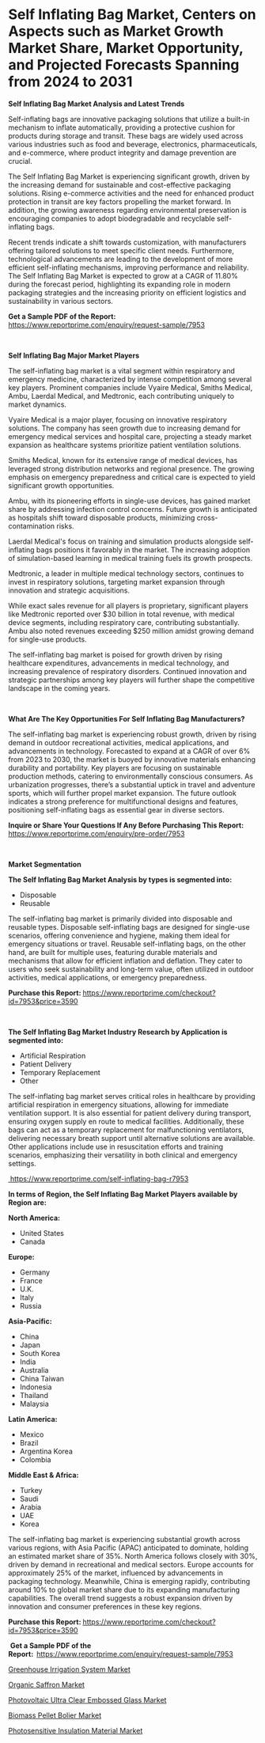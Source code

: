 <p><h1>Self Inflating Bag Market, Centers on Aspects such as Market Growth Market Share, Market Opportunity, and Projected Forecasts Spanning from 2024 to 2031</h1></p><p><strong>Self Inflating Bag Market Analysis and Latest Trends</strong></p>
<p><p>Self-inflating bags are innovative packaging solutions that utilize a built-in mechanism to inflate automatically, providing a protective cushion for products during storage and transit. These bags are widely used across various industries such as food and beverage, electronics, pharmaceuticals, and e-commerce, where product integrity and damage prevention are crucial.</p><p>The Self Inflating Bag Market is experiencing significant growth, driven by the increasing demand for sustainable and cost-effective packaging solutions. Rising e-commerce activities and the need for enhanced product protection in transit are key factors propelling the market forward. In addition, the growing awareness regarding environmental preservation is encouraging companies to adopt biodegradable and recyclable self-inflating bags.</p><p>Recent trends indicate a shift towards customization, with manufacturers offering tailored solutions to meet specific client needs. Furthermore, technological advancements are leading to the development of more efficient self-inflating mechanisms, improving performance and reliability. The Self Inflating Bag Market is expected to grow at a CAGR of 11.80% during the forecast period, highlighting its expanding role in modern packaging strategies and the increasing priority on efficient logistics and sustainability in various sectors.</p></p>
<p><strong>Get a Sample PDF of the Report:&nbsp;</strong> <a href="https://www.reportprime.com/enquiry/request-sample/7953">https://www.reportprime.com/enquiry/request-sample/7953</a></p>
<p>&nbsp;</p>
<p><strong>Self Inflating Bag Major Market Players</strong></p>
<p><p>The self-inflating bag market is a vital segment within respiratory and emergency medicine, characterized by intense competition among several key players. Prominent companies include Vyaire Medical, Smiths Medical, Ambu, Laerdal Medical, and Medtronic, each contributing uniquely to market dynamics.</p><p>Vyaire Medical is a major player, focusing on innovative respiratory solutions. The company has seen growth due to increasing demand for emergency medical services and hospital care, projecting a steady market expansion as healthcare systems prioritize patient ventilation solutions.</p><p>Smiths Medical, known for its extensive range of medical devices, has leveraged strong distribution networks and regional presence. The growing emphasis on emergency preparedness and critical care is expected to yield significant growth opportunities.</p><p>Ambu, with its pioneering efforts in single-use devices, has gained market share by addressing infection control concerns. Future growth is anticipated as hospitals shift toward disposable products, minimizing cross-contamination risks.</p><p>Laerdal Medical's focus on training and simulation products alongside self-inflating bags positions it favorably in the market. The increasing adoption of simulation-based learning in medical training fuels its growth prospects.</p><p>Medtronic, a leader in multiple medical technology sectors, continues to invest in respiratory solutions, targeting market expansion through innovation and strategic acquisitions. </p><p>While exact sales revenue for all players is proprietary, significant players like Medtronic reported over $30 billion in total revenue, with medical device segments, including respiratory care, contributing substantially. Ambu also noted revenues exceeding $250 million amidst growing demand for single-use products.</p><p>The self-inflating bag market is poised for growth driven by rising healthcare expenditures, advancements in medical technology, and increasing prevalence of respiratory disorders. Continued innovation and strategic partnerships among key players will further shape the competitive landscape in the coming years.</p></p>
<p>&nbsp;</p>
<p><strong>What Are The Key Opportunities For Self Inflating Bag Manufacturers?</strong></p>
<p><p>The self-inflating bag market is experiencing robust growth, driven by rising demand in outdoor recreational activities, medical applications, and advancements in technology. Forecasted to expand at a CAGR of over 6% from 2023 to 2030, the market is buoyed by innovative materials enhancing durability and portability. Key players are focusing on sustainable production methods, catering to environmentally conscious consumers. As urbanization progresses, there’s a substantial uptick in travel and adventure sports, which will further propel market expansion. The future outlook indicates a strong preference for multifunctional designs and features, positioning self-inflating bags as essential gear in diverse sectors.</p></p>
<p><strong>Inquire or Share Your Questions If Any Before Purchasing This Report:</strong> <a href="https://www.reportprime.com/enquiry/pre-order/7953">https://www.reportprime.com/enquiry/pre-order/7953</a></p>
<p>&nbsp;</p>
<p><strong>Market Segmentation</strong></p>
<p><strong>The Self Inflating Bag Market Analysis by types is segmented into:</strong></p>
<p><ul><li>Disposable</li><li>Reusable</li></ul></p>
<p><p>The self-inflating bag market is primarily divided into disposable and reusable types. Disposable self-inflating bags are designed for single-use scenarios, offering convenience and hygiene, making them ideal for emergency situations or travel. Reusable self-inflating bags, on the other hand, are built for multiple uses, featuring durable materials and mechanisms that allow for efficient inflation and deflation. They cater to users who seek sustainability and long-term value, often utilized in outdoor activities, medical applications, or emergency preparedness.</p></p>
<p><strong>Purchase this Report:&nbsp;</strong><a href="https://www.reportprime.com/checkout?id=7953&price=3590">https://www.reportprime.com/checkout?id=7953&price=3590</a></p>
<p>&nbsp;</p>
<p><strong>The Self Inflating Bag Market Industry Research by Application is segmented into:</strong></p>
<p><ul><li>Artificial Respiration</li><li>Patient Delivery</li><li>Temporary Replacement</li><li>Other</li></ul></p>
<p><p>The self-inflating bag market serves critical roles in healthcare by providing artificial respiration in emergency situations, allowing for immediate ventilation support. It is also essential for patient delivery during transport, ensuring oxygen supply en route to medical facilities. Additionally, these bags can act as a temporary replacement for malfunctioning ventilators, delivering necessary breath support until alternative solutions are available. Other applications include use in resuscitation efforts and training scenarios, emphasizing their versatility in both clinical and emergency settings.</p></p>
<p><a href="https://www.reportprime.com/self-inflating-bag-r7953">&nbsp;https://www.reportprime.com/self-inflating-bag-r7953</a></p>
<p><strong>In terms of Region, the Self Inflating Bag Market Players available by Region are:</strong></p>
<p>
    <p> <strong> North America: </strong>
        <ul>
            <li>United States</li>
            <li>Canada</li>
        </ul>
        </p> 
    <p> <strong> Europe: </strong>
        <ul>
            <li>Germany</li>
            <li>France</li>
            <li>U.K.</li>
            <li>Italy</li>
            <li>Russia</li>
        </ul>
        </p> 
    <p> <strong> Asia-Pacific: </strong>
        <ul>
            <li>China</li>
            <li>Japan</li>
            <li>South Korea</li>
            <li>India</li>
            <li>Australia</li>
            <li>China Taiwan</li>
            <li>Indonesia</li>
            <li>Thailand</li>
            <li>Malaysia</li>
        </ul>
        </p> 
    <p> <strong> Latin America: </strong>
        <ul>
            <li>Mexico</li>
            <li>Brazil</li>
            <li>Argentina Korea</li>
            <li>Colombia</li>
        </ul>
        </p> 
    <p> <strong> Middle East & Africa: </strong>
        <ul>
            <li>Turkey</li>
            <li>Saudi</li>
            <li>Arabia</li>
            <li>UAE</li>
            <li>Korea</li>
        </ul>
    </p>
    </p>
<p><p>The self-inflating bag market is experiencing substantial growth across various regions, with Asia Pacific (APAC) anticipated to dominate, holding an estimated market share of 35%. North America follows closely with 30%, driven by demand in recreational and medical sectors. Europe accounts for approximately 25% of the market, influenced by advancements in packaging technology. Meanwhile, China is emerging rapidly, contributing around 10% to global market share due to its expanding manufacturing capabilities. The overall trend suggests a robust expansion driven by innovation and consumer preferences in these key regions.</p></p>
<p><strong>Purchase this Report: </strong><a href="https://www.reportprime.com/checkout?id=7953&price=3590">https://www.reportprime.com/checkout?id=7953&price=3590</a></p>
<p>&nbsp;<strong>Get a Sample PDF of the Report:&nbsp;&nbsp;</strong><a href="https://www.reportprime.com/enquiry/request-sample/7953">https://www.reportprime.com/enquiry/request-sample/7953</a></p>
<p><strong></strong></p>
<p><p><a href="https://www.linkedin.com/pulse/greenhouse-irrigation-system-market-insights-product-type-application-yarre?trackingId=6hDH35vnQSaRAvu6hjUGsw%3D%3D">Greenhouse Irrigation System Market</a></p><p><a href="https://www.linkedin.com/pulse/what-growth-drivers-organic-saffron-market-comprehensive-qsh4e?trackingId=LdKnE4XQRNaO8%2B5y5OE%2FOQ%3D%3D">Organic Saffron Market</a></p><p><a href="https://medium.com/@richard.james09789/photovoltaic-ultra-clear-embossed-glass-market-outlook-complete-industry-analysis-2024-to-2031-b183a7acd4b7">Photovoltaic Ultra Clear Embossed Glass Market</a></p><p><a href="https://issuu.com/reportprime-2/docs/biomass-pellet-bolier-market-size-2_a9eecb31361f79">Biomass Pellet Bolier Market</a></p><p><a href="https://issuu.com/reportprime-2/docs/photosensitive-insulation-material-_0c527803f98759">Photosensitive Insulation Material Market</a></p></p>